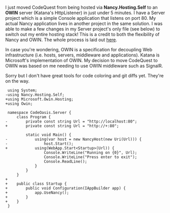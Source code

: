 I just moved CodeQuest from being hosted via **Nancy.Hosting.Self** to an **OWIN** server (Katana's HttpListener) in just under 5 minutes. I have a Server project which is a simple Console application that listens on port 80. My actual Nancy application lives in another project in the same solution. I was able to make a few changes in my Server project's only file (see below) to switch out my entire hosting stack! This is a credit to both the flexibility of Nancy and OWIN. The whole process is laid out [here](https://github.com/NancyFx/Nancy/wiki/Hosting-nancy-with-owin "here").

In case you're wondering, OWIN is a specification for decoupling Web infrastructure (i.e. hosts, servers, middleware and applications). Katana is Microsoft's implementation of OWIN. My decision to move CodeQuest to OWIN was based on me needing to use OWIN middleware such as SignalR. 

Sorry but I don't have great tools for code coloring and git diffs yet. They're on the way.

     using System;
	-using Nancy.Hosting.Self;
	+using Microsoft.Owin.Hosting;
	+using Owin;

	 namespace CodeOasis.Server {
		 class Program {
	-        private const string Url = "http://localhost:80";
	+        private const string Url = "http://+:80";
	        
	         static void Main() {
	-            using(var host = new NancyHost(new Uri(Url))) {
	-                host.Start();
	+            using(WebApp.Start<Startup>(Url)) {
	                 Console.WriteLine("Running on {0}", Url);
	                 Console.WriteLine("Press enter to exit");
	                 Console.ReadLine();
				 }
			 }
		 }
	+
	+    public class Startup {
	+        public void Configuration(IAppBuilder app) {
	+            app.UseNancy();
	+        }
	+    }
	 }
